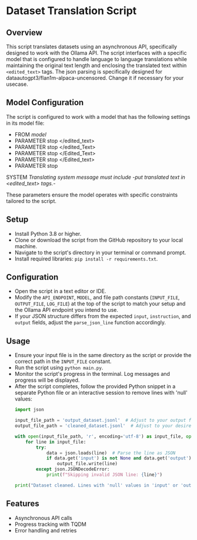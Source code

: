 # Dataset Translation Script

## Overview
This script translates datasets using an asynchronous API, specifically designed to work with the Ollama API. The script interfaces with a specific model that is configured to handle language to language translations while maintaining the original text length and enclosing the translated text within `<edited_text>` tags.
The json parsing is specifically designed for dataautogpt3/flan1m-alpaca-uncensored. Change it if necessary for your usecase.

## Model Configuration
The script is configured to work with a model that has the following settings in its model file:

- FROM *model*
- PARAMETER stop </edited_text>
- PARAMETER stop </edited_Text>
- PARAMETER stop </Edited_Text>
- PARAMETER stop </Edited_text>
- PARAMETER stop </EditedText>

SYSTEM *Translating system message must include -put translated text in <edited_text> tags.-*

These parameters ensure the model operates with specific constraints tailored to the script.

## Setup
- Install Python 3.8 or higher.
- Clone or download the script from the GitHub repository to your local machine.
- Navigate to the script's directory in your terminal or command prompt.
- Install required libraries: `pip install -r requirements.txt`.

## Configuration
- Open the script in a text editor or IDE.
- Modify the `API_ENDPOINT`, `MODEL`, and file path constants (`INPUT_FILE`, `OUTPUT_FILE`, `LOG_FILE`) at the top of the script to match your setup and the Ollama API endpoint you intend to use.
- If your JSON structure differs from the expected `input`, `instruction`, and `output` fields, adjust the `parse_json_line` function accordingly.

## Usage
- Ensure your input file is in the same directory as the script or provide the correct path in the `INPUT_FILE` constant.
- Run the script using `python main.py`.
- Monitor the script's progress in the terminal. Log messages and progress will be displayed.
- After the script completes, follow the provided Python snippet in a separate Python file or an interactive session to remove lines with 'null' values:
  ```python
  import json
  
  input_file_path = 'output_dataset.jsonl'  # Adjust to your output file path
  output_file_path = 'cleaned_dataset.jsonl'  # Adjust to your desired cleaned output file path
  
  with open(input_file_path, 'r', encoding='utf-8') as input_file, open(output_file_path, 'w', encoding='utf-8') as output_file:
      for line in input_file:
          try:
              data = json.loads(line)  # Parse the line as JSON
              if data.get('input') is not None and data.get('output') is not None and data.get('instruction') is not None:
                  output_file.write(line)
          except json.JSONDecodeError:
              print(f"Skipping invalid JSON line: {line}")
  
  print("Dataset cleaned. Lines with 'null' values in 'input' or 'output' have been removed.")
    ```
## Features
- Asynchronous API calls
- Progress tracking with TQDM
- Error handling and retries
